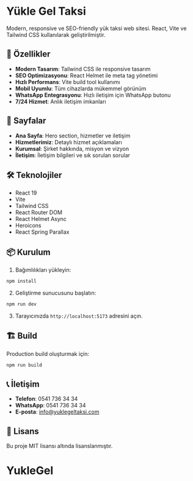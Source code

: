 # Yükle Gel Taksi

Modern, responsive ve SEO-friendly yük taksi web sitesi. React, Vite ve Tailwind CSS kullanılarak geliştirilmiştir.

## 🚀 Özellikler

- **Modern Tasarım**: Tailwind CSS ile responsive tasarım
- **SEO Optimizasyonu**: React Helmet ile meta tag yönetimi
- **Hızlı Performans**: Vite build tool kullanımı
- **Mobil Uyumlu**: Tüm cihazlarda mükemmel görünüm
- **WhatsApp Entegrasyonu**: Hızlı iletişim için WhatsApp butonu
- **7/24 Hizmet**: Anlık iletişim imkanları

## 📱 Sayfalar

- **Ana Sayfa**: Hero section, hizmetler ve iletişim
- **Hizmetlerimiz**: Detaylı hizmet açıklamaları
- **Kurumsal**: Şirket hakkında, misyon ve vizyon
- **İletişim**: İletişim bilgileri ve sık sorulan sorular

## 🛠️ Teknolojiler

- React 19
- Vite
- Tailwind CSS
- React Router DOM
- React Helmet Async
- Heroicons
- React Spring Parallax

## 📦 Kurulum

1. Bağımlılıkları yükleyin:

```bash
npm install
```

2. Geliştirme sunucusunu başlatın:

```bash
npm run dev
```

3. Tarayıcınızda `http://localhost:5173` adresini açın.

## 🏗️ Build

Production build oluşturmak için:

```bash
npm run build
```

## 📞 İletişim

- **Telefon**: 0541 736 34 34
- **WhatsApp**: 0541 736 34 34
- **E-posta**: info@yuklegeltaksi.com

## 📄 Lisans

Bu proje MIT lisansı altında lisanslanmıştır.
# YukleGel
